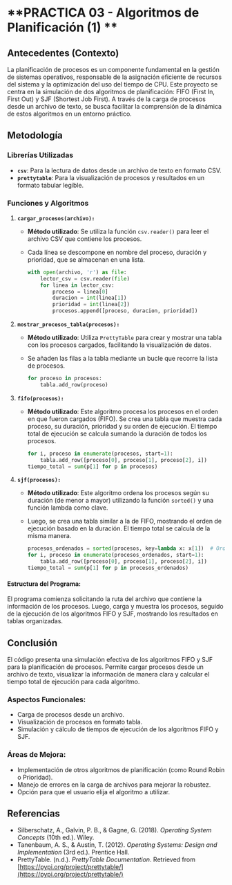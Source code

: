 # **PRACTICA 03 -  Algoritmos de Planificación (1) **

## **Antecedentes (Contexto)**
La planificación de procesos es un componente fundamental en la gestión de sistemas operativos, responsable de la asignación eficiente de recursos del sistema y la optimización del uso del tiempo de CPU. 
Este proyecto se centra en la simulación de dos algoritmos de planificación: FIFO (First In, First Out) y SJF (Shortest Job First). 
A través de la carga de procesos desde un archivo de texto, se busca facilitar la comprensión de la dinámica de estos algoritmos en un entorno práctico.

## **Metodología**

### Librerías Utilizadas
- **`csv`**: Para la lectura de datos desde un archivo de texto en formato CSV.
- **`prettytable`**: Para la visualización de procesos y resultados en un formato tabular legible.

### Funciones y Algoritmos
1. **`cargar_procesos(archivo):`** 
   - **Método utilizado**: Se utiliza la función `csv.reader()` para leer el archivo CSV que contiene los procesos.
   - Cada línea se descompone en nombre del proceso, duración y prioridad, que se almacenan en una lista.
   
     ```python
     with open(archivo, 'r') as file:
         lector_csv = csv.reader(file)
         for linea in lector_csv:
             proceso = linea[0]
             duracion = int(linea[1])
             prioridad = int(linea[2])
             procesos.append([proceso, duracion, prioridad])
     ```

2. **`mostrar_procesos_tabla(procesos): `**
   - **Método utilizado**: Utiliza `PrettyTable` para crear y mostrar una tabla con los procesos cargados, facilitando la visualización de datos.
   - Se añaden las filas a la tabla mediante un bucle que recorre la lista de procesos.
   
     ```python
     for proceso in procesos:
         tabla.add_row(proceso)
     ```

3. **`fifo(procesos): `**
   - **Método utilizado**: Este algoritmo procesa los procesos en el orden en que fueron cargados (FIFO).
   Se crea una tabla que muestra cada proceso, su duración, prioridad y su orden de ejecución. El tiempo total de ejecución se calcula sumando la duración de todos los procesos.
   
     ```python
     for i, proceso in enumerate(procesos, start=1):
         tabla.add_row([proceso[0], proceso[1], proceso[2], i])
     tiempo_total = sum(p[1] for p in procesos)
     ```

4. **`sjf(procesos): `**
   - **Método utilizado**: Este algoritmo ordena los procesos según su duración (de menor a mayor) utilizando la función `sorted()` y una función lambda como clave.
   - Luego, se crea una tabla similar a la de FIFO, mostrando el orden de ejecución basado en la duración. El tiempo total se calcula de la misma manera.
   
     ```python
     procesos_ordenados = sorted(procesos, key=lambda x: x[1])  # Ordenar solo por duración
     for i, proceso in enumerate(procesos_ordenados, start=1):
         tabla.add_row([proceso[0], proceso[1], proceso[2], i])
     tiempo_total = sum(p[1] for p in procesos_ordenados)
     ```

#### **Estructura del Programa**:
El programa comienza solicitando la ruta del archivo que contiene la información de los procesos. Luego, carga y muestra los procesos, seguido de la ejecución de los algoritmos FIFO y SJF, mostrando los resultados en tablas organizadas.

## **Conclusión**
El código presenta una simulación efectiva de los algoritmos FIFO y SJF para la planificación de procesos. Permite cargar procesos desde un archivo de texto, visualizar la información de manera clara y calcular el tiempo total de ejecución para cada algoritmo.

### Aspectos Funcionales:
- Carga de procesos desde un archivo.
- Visualización de procesos en formato tabla.
- Simulación y cálculo de tiempos de ejecución de los algoritmos FIFO y SJF.

### Áreas de Mejora:
- Implementación de otros algoritmos de planificación (como Round Robin o Prioridad).
- Manejo de errores en la carga de archivos para mejorar la robustez.
- Opción para que el usuario elija el algoritmo a utilizar.

## **Referencias**
- Silberschatz, A., Galvin, P. B., & Gagne, G. (2018). *Operating System Concepts* (10th ed.). Wiley.
- Tanenbaum, A. S., & Austin, T. (2012). *Operating Systems: Design and Implementation* (3rd ed.). Prentice Hall.
- PrettyTable. (n.d.). *PrettyTable Documentation*. Retrieved from [https://pypi.org/project/prettytable/](https://pypi.org/project/prettytable/)
